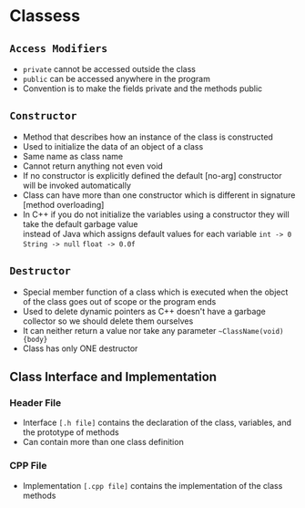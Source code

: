 # Classess

## `Access Modifiers`
- `private` cannot be accessed outside the class
- `public` can be accessed anywhere in the program
- Convention is to make the fields private and the methods public

## `Constructor`
- Method that describes how an instance of the class is constructed
- Used  to initialize the data of an object of a class
- Same name as class name
- Cannot return anything not even void
- If no constructor is explicitly defined the default [no-arg] constructor will be invoked automatically
- Class can have more than one constructor which is different in signature [method overloading]
- In C++ if you do not initialize the variables using a constructor they will take the default garbage value</br>
instead of Java which assigns default values for each variable `int -> 0` `String -> null` `float -> 0.0f`

## `Destructor`
- Special member function of a class which is executed when the object of the class goes out of scope or the program ends
- Used to delete dynamic pointers as C++ doesn't have a garbage collector so we should delete them ourselves
- It can neither return a value nor take any parameter `~ClassName(void){body}`
- Class has only ONE destructor




## Class Interface and Implementation
### Header File
- Interface `[.h file]` contains the declaration of the class, variables, and the prototype of methods
- Can contain more than one class definition


### CPP File
- Implementation `[.cpp file]` contains the implementation of the class methods
